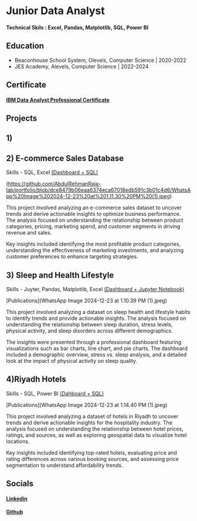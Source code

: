 # Junior Data Analyst
#### Technical Skils : Excel, Pandas, Matplotlib, SQL, Power BI

## Education
 - Beaconhouse School System, Olevels, Computer Science | 2020-2022
 - JES Academy, Alevels, Computer Science | 2022-2024

## Certificate
#### [IBM Data Analyst Professional Certificate](https://github.com/AbdulRehmanRaja-lab/IBM_Certificates.git)

## Projects
## 1) 


## 2) E-commerce Sales Database
   Skills - SQL, Excel
   [(Dashboard + SQL)](https://github.com/AbdulRehmanRaja-lab/E-commerce-Sales-Database.git)

   (https://github.com/AbdulRehmanRaja-lab/portfolio/blob/dce8479b06eaa6374eca67018edb591c3b01c4d6/WhatsApp%20Image%202024-12-23%20at%201.11.30%20PM%20(1).jpeg)

   
This project involved analyzing an e-commerce sales dataset to uncover trends and derive actionable insights to optimize business performance. The analysis focused on understanding the relationship between product categories, pricing, marketing spend, and customer segments in driving revenue and sales.

Key insights included identifying the most profitable product categories, understanding the effectiveness of marketing investments, and analyzing customer preferences to enhance targeting strategies.

   
## 3) Sleep and Health Lifestyle
   Skills - Juyter, Pandas, Matplotlib, Excel
   [(Dashboard + Jupyter Notebook)](https://github.com/AbdulRehmanRaja-lab/Sleep-and-Helath-Lifestyle.git)

   [Publications](WhatsApp Image 2024-12-23 at 1.10.39 PM (1).jpeg)

   This project involved analyzing a dataset on sleep health and lifestyle habits to identify trends and provide actionable insights. The analysis focused on understanding the relationship between sleep duration, stress levels, physical activity, and sleep disorders across different demographics.

   The insights were presented through a professional dashboard featuring visualizations such as bar charts, line chart, and pie charts. The dashboard included a demographic overview, stress vs. sleep analysis, and a detailed look at the impact of physical activity on sleep quality.

## 4)Riyadh Hotels
Skills - SQL, Power BI
[(Dahboard + SQL)]()

[Publications](WhatsApp Image 2024-12-23 at 1.14.40 PM (1).jpeg)

This project involved analyzing a dataset of hotels in Riyadh to uncover trends and derive actionable insights for the hospitality industry. The analysis focused on understanding the relationship between hotel prices, ratings, and sources, as well as exploring geospatial data to visualize hotel locations.

Key insights included identifying top-rated hotels, evaluating price and rating differences across various booking sources, and assessing price segmentation to understand affordability trends.

## Socials
#### [Linkedin](https://www.linkedin.com/in/abdul-rehman-dataanalyst/)
#### [Github](https://github.com/AbdulRehmanRaja-lab)
